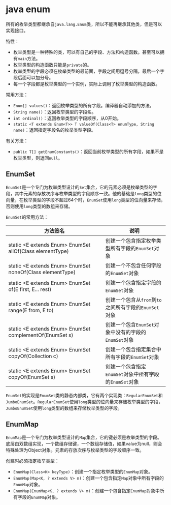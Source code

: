 # java enum

所有的枚举类型都继承自`java.lang.Enum`类，所以不能再继承其他类，但是可以实现接口。

特性：

- 枚举类型是一种特殊的类，可以有自己的字段、方法和构造函数。甚至可以拥有`main`方法。
- 枚举类型的构造函数只能是`private`的。
- 枚举类型的字段必须在枚举类型的最前面，字段之间用逗号分隔，最后一个字段后面可以加分号。
- 每一个字段都是枚举类型的一个实例，实际上调用了枚举类型的构造函数。

常用方法：

- `Enum[] values()`：返回枚举类型的所有字段。编译器自动添加的方法。
- `String name()`：返回枚举类型的字段名。
- `int ordinal()`：返回枚举类型的字段顺序，从0开始。
- `static <T extends Enum<T>> T valueOf(Class<T> enumType, String name)`：返回指定字段名的枚举类型字段。

有关方法：

- `public T[] getEnumConstants()`：返回当前枚举类型的所有字段，如果不是枚举类型，则返回`null`。

## EnumSet

`EnumSet`是一个专门为枚举类型设计的`Set`集合，它的元素必须是枚举类型的字段，其中元素的存放次序与枚举类型的字段顺序一致。他的基础是`long`类型的位向量，在枚举类型的字段不超过64个时，`EnumSet`使用`long`类型的位向量来存储，否则使用`long`类型的数组来存储。

`EnumSet`的常用方法：

| 方法签名 | 说明 |
| --- | --- |
| static <E extends Enum<E>> EnumSet<E> allOf(Class<E> elementType) | 创建一个包含指定枚举类型所有字段的`EnumSet`对象 |
| static <E extends Enum<E>> EnumSet<E> noneOf(Class<E> elementType) | 创建一个不包含任何字段的`EnumSet`对象 |
| static <E extends Enum<E>> EnumSet<E> of(E first, E... rest) | 创建一个包含指定字段的`EnumSet`对象 |
| static <E extends Enum<E>> EnumSet<E> range(E from, E to) | 创建一个包含从`from`到`to`之间所有字段的`EnumSet`对象 |
| static <E extends Enum<E>> EnumSet<E> complementOf(EnumSet<E> s) | 创建一个包含`EnumSet`对象中没有的字段的`EnumSet`对象 |
| static <E extends Enum<E>> EnumSet<E> copyOf(Collection<E> c) | 创建一个包含指定集合中所有字段的`EnumSet`对象 |
| static <E extends Enum<E>> EnumSet<E> copyOf(EnumSet<E> s) | 创建一个包含指定`EnumSet`对象中所有字段的`EnumSet`对象 |

`EnumSet`的实现是`EnumSet`类的静态内部类，它有两个实现类：`RegularEnumSet`和`JumboEnumSet`。`RegularEnumSet`使用`long`类型的位向量来存储枚举类型的字段，`JumboEnumSet`使用`long`类型的数组来存储枚举类型的字段。

## EnumMap

`EnumMap`是一个专门为枚举类型设计的`Map`集合，它的键必须是枚举类型的字段。底层由双数组实现，一个数组存储键，一个数组存储值，如果value为null，则会特殊处理为Object对象。元素的存放次序与枚举类型的字段顺序一致。

创建时必须指定枚举类型：

- `EnumMap(Class<K> keyType)`：创建一个指定枚举类型的`EnumMap`对象。
- `EnumMap(Map<K, ? extends V> m)`：创建一个包含指定`Map`对象中所有字段的`EnumMap`对象。
- `EnumMap(EnumMap<K, ? extends V> m)`：创建一个包含指定`EnumMap`对象中所有字段的`EnumMap`对象。
